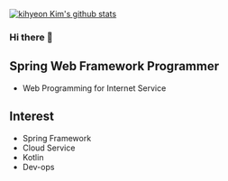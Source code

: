 [![kihyeon Kim's github stats](https://github-readme-stats.vercel.app/api?username=kiheyunkim)](https://github.com/kiheyunkim)

### Hi there 👋

## Spring Web Framework Programmer
 * Web Programming for Internet Service

## Interest
 * Spring Framework
 * Cloud Service
 * Kotlin
 * Dev-ops
